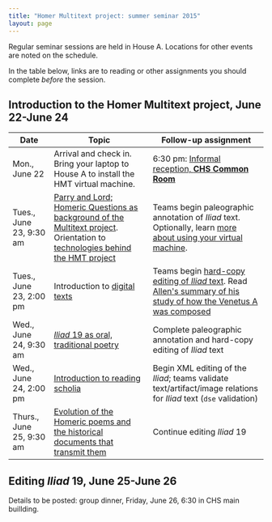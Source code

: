 ```yaml
---
title: "Homer Multitext project: summer seminar 2015"
layout: page
---
```



Regular seminar sessions are held in House A.  Locations for other events are noted on the schedule.  

In the table below, links are to reading or other assignments you should complete *before* the session.


## Introduction to the Homer Multitext project, June 22-June 24 ##


| Date | Topic | Follow-up assignment |
|------|-------|----------------------|
|Mon., June 22 |  Arrival and check in.  Bring your laptop to House A to install the HMT virtual machine. |   6:30 pm: [Informal reception, **CHS Common Room**](../opener)    |
| Tues., June 23, 9:30 am |  [Parry and Lord; Homeric Questions as background of the Multitext project][parrylord].  Orientation to [technologies behind the HMT project][vm]  | Teams begin paleographic annotation of *Iliad* text.  Optionally, learn [more about using your virtual machine](further/posix). |  
|  Tues., June 23, 2:00 pm | Introduction to [digital texts][markup]  | Teams begin [hard-copy editing of *Iliad* text](../editing/hardCopyEditing).  Read [Allen's summary of his study of how the Venetus A was composed][allenrecap] |
| Wed., June 24, 9:30 am |  [*Iliad* 19 as oral, traditional poetry][il19]  |Complete paleographic annotation and hard-copy editing of *Iliad* text |  
| Wed., June 24, 2:00 pm | [Introduction to reading scholia][scholia1]  |  Begin XML editing of the *Iliad*; teams validate text/artifact/image relations for *Iliad* text (`dse` validation)  |  
| Thurs., June 25, 9:30 am|  [Evolution of the Homeric poems and the historical documents that transmit them][homericgreek] | Continue editing *Iliad* 19 ||

## Editing *Iliad* 19, June 25-June 26 ##

Details to be posted:  group dinner, Friday, June 26, 6:30 in CHS main buillding.



[parrylord]: ../reading/parrylord

[homericgreek]: ../reading/homericgreek

[paleography]: ../reading/paleography

[editing1]: ../reading/editing1

[markup]: ../reading/digitalediting

[iliad10]: ../reading/iliad10

[scholia1]: ../reading/editingscholia

[ethics]: ../reading/ethics




[built]: ../reading/mslayout

[vm]:  ../reading/vm

[il12]: ../reading/iliad12


[il19]: ../reading/iliad19


[cite]: ../reading/citation


[scholiaparty]: ../reading/scholiaparty


[allenrecap]: ../reading/allen-recap